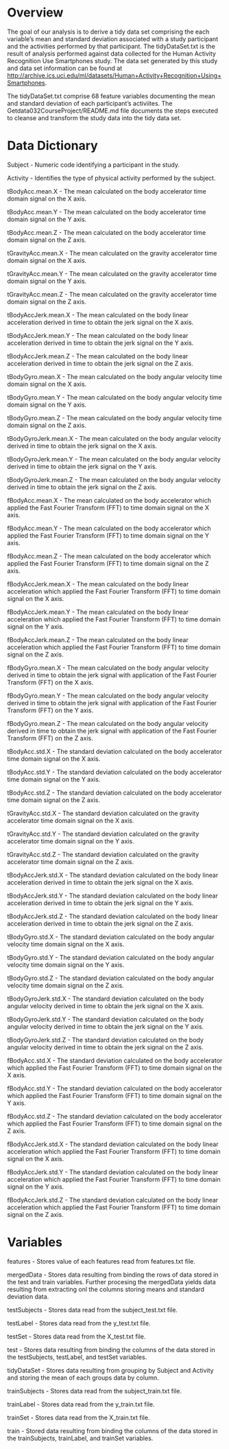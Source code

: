 # Overview

The goal of our analysis is to derive a tidy data set comprising the each variable’s mean and standard deviation associated with a study participant and the activities performed by that participant.   The tidyDataSet.txt is the result of analysis performed against data collected for the Human Activity Recognition Use Smartphones study.  The data set generated by this study and data set information can be found at http://archive.ics.uci.edu/ml/datasets/Human+Activity+Recognition+Using+Smartphones.   

The tidyDataSet.txt comprise 68 feature variables documenting the mean and standard deviation of each participant’s activiites.  The Getdata032CourseProject/README.md file documents the steps executed to cleanse and transform the study data into the tidy data set.  

# Data Dictionary

Subject - Numeric code identifying a participant in the study.

Activity - Identifies the type of physical activity performed by the subject.

tBodyAcc.mean.X - The mean calculated on the body accelerator time domain signal on the X axis.

tBodyAcc.mean.Y - The mean calculated on the body accelerator time domain signal on the Y axis.

tBodyAcc.mean.Z - The mean calculated on the body accelerator time domain signal on the Z axis.

tGravityAcc.mean.X - The mean calculated on the gravity accelerator time domain signal on the X axis.

tGravityAcc.mean.Y - The mean calculated on the gravity accelerator time domain signal on the Y axis.

tGravityAcc.mean.Z - The mean calculated on the gravity accelerator time domain signal on the Z axis.

tBodyAccJerk.mean.X - The mean calculated on the body linear acceleration derived in time to obtain the jerk signal on the X axis.

tBodyAccJerk.mean.Y - The mean calculated on the body linear acceleration derived in time to obtain the jerk signal on the Y axis.

tBodyAccJerk.mean.Z - The mean calculated on the body linear acceleration derived in time to obtain the jerk signal on the Z axis.

tBodyGyro.mean.X - The mean calculated on the body angular velocity time domain signal on the X axis.

tBodyGyro.mean.Y  - The mean calculated on the body angular velocity time domain signal on the Y axis.

tBodyGyro.mean.Z - The mean calculated on the body angular velocity time domain signal on the Z axis.

tBodyGyroJerk.mean.X - The mean calculated on the body angular velocity derived in time to obtain the jerk signal on the X axis.

tBodyGyroJerk.mean.Y - The mean calculated on the body angular velocity derived in time to obtain the jerk signal on the Y axis.

tBodyGyroJerk.mean.Z - The mean calculated on the body angular velocity derived in time to obtain the jerk signal on the Z axis.

fBodyAcc.mean.X - The mean calculated on the body accelerator which applied the Fast Fourier Transform (FFT) to time domain signal on the X axis.

fBodyAcc.mean.Y - The mean calculated on the body accelerator which applied the Fast Fourier Transform (FFT) to time domain signal on the Y axis.

fBodyAcc.mean.Z - The mean calculated on the body accelerator which applied the Fast Fourier Transform (FFT) to time domain signal on the Z axis.

fBodyAccJerk.mean.X - The mean calculated on the body linear acceleration which applied the Fast Fourier Transform (FFT) to time domain signal on the X axis.

fBodyAccJerk.mean.Y - The mean calculated on the body linear acceleration which applied the Fast Fourier Transform (FFT) to time domain signal on the Y axis.

fBodyAccJerk.mean.Z - The mean calculated on the body linear acceleration which applied the Fast Fourier Transform (FFT) to time domain signal on the Z axis.

fBodyGyro.mean.X - The mean calculated on the body angular velocity derived in time to obtain the jerk signal with application of the Fast Fourier Transform (FFT)  on the X axis.

fBodyGyro.mean.Y - The mean calculated on the body angular velocity derived in time to obtain the jerk signal with application of the Fast Fourier Transform (FFT)  on the Y axis.

fBodyGyro.mean.Z - The mean calculated on the body angular velocity derived in time to obtain the jerk signal with application of the Fast Fourier Transform (FFT)  on the Z axis.

tBodyAcc.std.X - The standard deviation calculated on the body accelerator time domain signal on the X axis.

tBodyAcc.std.Y - The standard deviation calculated on the body accelerator time domain signal on the Y axis.

tBodyAcc.std.Z - The standard deviation calculated on the body accelerator time domain signal on the Z axis.

tGravityAcc.std.X - The standard deviation calculated on the gravity accelerator time domain signal on the X axis.

tGravityAcc.std.Y - The standard deviation calculated on the gravity accelerator time domain signal on the Y axis.

tGravityAcc.std.Z - The standard deviation calculated on the gravity accelerator time domain signal on the Z axis.

tBodyAccJerk.std.X - The standard deviation calculated on the body linear acceleration derived in time to obtain the jerk signal on the X axis.

tBodyAccJerk.std.Y - The standard deviation calculated on the body linear acceleration derived in time to obtain the jerk signal on the Y axis.

tBodyAccJerk.std.Z - The standard deviation calculated on the body linear acceleration derived in time to obtain the jerk signal on the Z axis.

tBodyGyro.std.X - The standard deviation calculated on the body angular velocity time domain signal on the X axis.

tBodyGyro.std.Y - The standard deviation calculated on the body angular velocity time domain signal on the Y axis.

tBodyGyro.std.Z - The standard deviation calculated on the body angular velocity time domain signal on the Z axis.

tBodyGyroJerk.std.X - The standard deviation calculated on the body angular velocity derived in time to obtain the jerk signal on the X axis.

tBodyGyroJerk.std.Y - The standard deviation calculated on the body angular velocity derived in time to obtain the jerk signal on the Y axis.

tBodyGyroJerk.std.Z - The standard deviation calculated on the body angular velocity derived in time to obtain the jerk signal on the Z axis.

fBodyAcc.std.X - The standard deviation calculated on the body accelerator which applied the Fast Fourier Transform (FFT) to time domain signal on the X axis.

fBodyAcc.std.Y - The standard deviation calculated on the body accelerator which applied the Fast Fourier Transform (FFT) to time domain signal on the Y axis.

fBodyAcc.std.Z - The standard deviation calculated on the body accelerator which applied the Fast Fourier Transform (FFT) to time domain signal on the Z axis.

fBodyAccJerk.std.X - The standard deviation calculated on the body linear acceleration which applied the Fast Fourier Transform (FFT) to time domain signal on the X axis.

fBodyAccJerk.std.Y - The standard deviation calculated on the body linear acceleration which applied the Fast Fourier Transform (FFT) to time domain signal on the Y axis.

fBodyAccJerk.std.Z - The standard deviation calculated on the body linear acceleration which applied the Fast Fourier Transform (FFT) to time domain signal on the Z axis.

# Variables

features - Stores value of each features read from features.txt file.  

mergedData - Stores data resulting from binding the rows of data stored in the test and train variables.  Further procesing the mergedData yields data resulting from extracting onl the columns storing means and standard deviation data.

testSubjects - Stores data read from the subject_test.txt file.

testLabel - Stores data read from the y_test.txt file.

testSet - Stores data read from the X_test.txt file.

test - Stores data resulting from binding the columns of the data stored in the testSubjects, testLabel, and testSet variables.

tidyDataSet - Stores data resulting from grouping by Subject and Activity and storing the mean of each groups data by column.

trainSubjects - Stores data read from the subject_train.txt file.

trainLabel - Stores data read from the y_train.txt file.

trainSet - Stores data read from the X_train.txt file.

train - Stored data resulting from binding the columns of the data stored in the trainSubjects, trainLabel, and trainSet variables.


